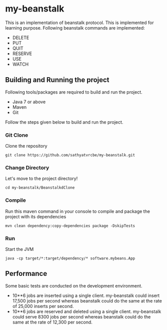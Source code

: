 # my-beanstalk
This is an implementation of beanstalk protocol. This is implemented for learning purpose. Following beanstalk commands are implemented:
* DELETE
* PUT
* QUIT
* RESERVE
* USE
* WATCH

## Building and Running the project
Following tools/packages are required to build and run the project.
* Java 7 or above
* Maven
* Git

Follow the steps given below to build and run the project.
### Git Clone
Clone the repository
```
git clone https://github.com/sathyatvrcbe/my-beanstalk.git
```
### Change Directory
Let's move to the project directory!
```
cd my-beanstalk/BeanstalkdClone
```
### Compile
Run this maven command in your console to compile and package the project with its dependencies
```
mvn clean dependency:copy-dependencies package -DskipTests
```
### Run
Start the JVM
```
java -cp target/*:target/dependency/* software.mybeans.App
```

## Performance
Some basic tests are conducted on the development environment.

* 10**6 jobs are inserted using a single client. my-beanstalk could insert 17,500 jobs per second whereas beanstalk could do the same at the rate of 25,000 inserts per second.
* 10**6 jobs are reserved and deleted using a single client. my-beanstalk could serve 8300 jobs per second whereas beanstalk could do the same at the rate of 12,300 per second.
